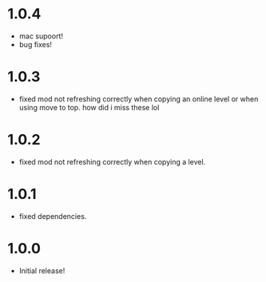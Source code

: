 # 1.0.4
- mac supoort!
- bug fixes!

# 1.0.3
- fixed mod not refreshing correctly when copying an online level or when using move to top. how did i miss these lol

# 1.0.2
- fixed mod not refreshing correctly when copying a level.

# 1.0.1
- fixed dependencies.

# 1.0.0
- Initial release!
